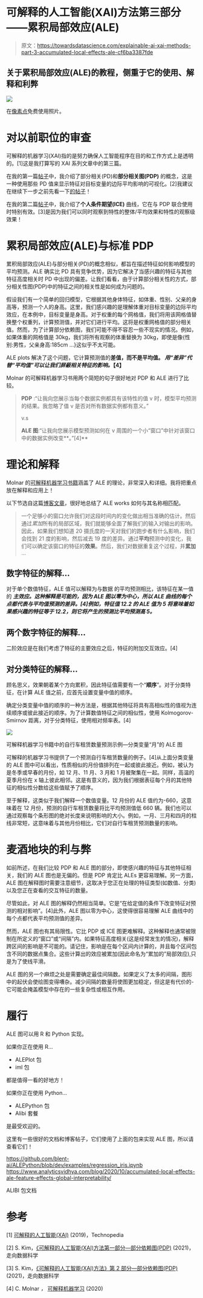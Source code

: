 # 可解释的人工智能(XAI)方法第三部分——累积局部效应(ALE)

> 原文：<https://towardsdatascience.com/explainable-ai-xai-methods-part-3-accumulated-local-effects-ale-cf6ba3387fde>

## 关于累积局部效应(ALE)的教程，侧重于它的使用、解释和利弊

![](img/a141db704c801a910b40070b6fd95913.png)

在[像素点](https://www.pexels.com/ko-kr/photo/7191988/)免费使用照片。

# 对以前职位的审查

可解释的机器学习(XAI)指的是努力确保人工智能程序在目的和工作方式上是透明的。[1]这是我打算写的 XAI 系列文章中的第三篇。

在我的第一篇[帖子](/explainable-ai-xai-methods-part-1-partial-dependence-plot-pdp-349441901a3d)中，我介绍了部分相关(PD)和**部分相关图(PDP)** 的概念，这是一种使用那些 PD 值来显示特征对目标变量的边际平均影响的可视化。[2]我建议在继续下一步之前先看一下[的帖子](/explainable-ai-xai-methods-part-1-partial-dependence-plot-pdp-349441901a3d)！

在我的第二篇[帖子](/explainable-ai-xai-methods-part-2-individual-conditional-expectation-ice-curves-8fe76919aab7)中，我介绍了**个人条件期望(ICE)** 曲线，它在与 PDP 联合使用时特别有效。[3]是因为我们可以同时观察到特性的整体/平均效果和特性的观察级效果！

# **累积局部效应(ALE)与标准 PDP**

累积局部效应(ALE)与部分相关(PD)的概念相似，都旨在描述特征如何影响模型的平均预测。ALE 确实比 PD 具有竞争优势，因为它解决了当感兴趣的特征与其他特征高度相关时 PD 中出现的偏差。让我们看看，由于计算部分相关性的方式，部分相关性图(PDP)中的特征之间的相关性是如何成为问题的。

假设我们有一个简单的回归模型，它根据其他身体特征，如体重、性别、父亲的身高等，预测一个人的身高。这里，我们感兴趣的是理解体重对目标变量的边际平均效应，在本例中，目标变量是身高。对于权重的每个网格值，我们将用该网格值替换整个权重列，计算预测值，并对它们进行平均。这将是权重网格值的部分相关值。然而，为了计算部分依赖图，我们可能不得不容忍一些不现实的情况。例如，如果体重的网格值是 30kg，我们将所有观察的体重替换为 30kg，即使是像{性别:男性，父亲身高:185cm …}这似乎不太可能。

ALE plots 解决了这个问题，它计算预测值的**差值，而不是平均值。 ***用“差异”代替“平均值”可以让我们屏蔽相关特征的影响。***【4】**

Molnar 的可解释机器学习书用两个简短的句子很好地对 PDP 和 ALE 进行了比较。

> **PDP** :“让我向您展示当每个数据实例都具有该特性的值 v 时，模型平均预测的结果。我忽略了值 v 是否对所有数据实例都有意义。”
> 
> v.s
> 
> **ALE 图**:“让我向您展示模型预测如何在 v 周围的一个小“窗口”中针对该窗口中的数据实例改变**。”[4]**

# 理论和解释

Molnar 的[可解释机器学习书籍](https://christophm.github.io/interpretable-ml-book/ale.html)涵盖了 ALE 的理论，非常深入和详细。我将把重点放在解释和应用上！

以下节选自这篇[博客文章](https://www.enjine.com/blog/interpreting-machine-learning-models-accumulated-local-effects/)，很好地总结了 ALE works 如何与其名称相匹配。

> 一个足够小的窗口允许我们对这段时间内的变化做出相当准确的估计。然后通过*累加*所有的局部区域，我们就能够全面了解我们的输入对输出的影响。因此，如果我们想知道 20 摄氏度的一天对我们的跑步者有什么影响，我们会找到 21 度的影响，然后减去 19 度的差异。通过**平均**预测中的变化，我们可以确定该窗口的特征的**效果**。然后，我们对数据重复这个过程，并**累加** …

## 数字特征的解释…

对于单个数值特征，ALE 值可以解释为与数据 的平均预测相比，该特征在某一值的 ***主效应。这种解释是可能的，因为 ALE 图以零为中心，所以 ALE 曲线的每个点都代表与平均值预测的差异。[4]例如，特征值 12.2 的 ALE 值为 5 将意味着如果感兴趣的特征等于 12.2，则它将产生的预测比平均预测高 5。***

## 两个数字特征的解释…

二阶效应是在我们考虑了特征的主要效应之后，特征的附加交互效应。[4]

## 对分类特征的解释…

顾名思义，效果朝着某个方向累积，因此特征值需要有一个“**顺序**”。对于分类特征，在计算 ALE 值之前，应首先设置变量中值的顺序。

确定分类变量中值的顺序的一种方法是，根据其他特征将具有高相似性的值视为连续顺序或彼此接近的顺序。为了计算数值特征之间的相似性，使用 Kolmogorov-Smirnov 距离，对于分类特征，使用相对频率表。[4]

![](img/d95fd800ac60171e66fb1d6fec6fd97c.png)

可解释机器学习书籍中的自行车租赁数量预测示例—分类变量“月”的 ALE 图

可解释的机器学习书提供了一个预测自行车租赁数量的例子。[4]从上面分类变量的 ALE 图中可以看出，性质相似的月份值排列在一起或彼此接近。例如，被认为是冬季或早春的月份，如 12 月、11 月、3 月和 1 月被聚集在一起。同样，高温的夏季月份在 x 轴上彼此相邻。这是有意义的，因为我们根据表征每个月的其他特征的相似性分数给这些值赋予了顺序。

至于解释，这类似于我们解释一个数值变量。12 月份的 ALE 值约为-660，这意味着在 12 月份，预测的自行车租赁数量将比平均预测值低 660 辆。我们也可以通过观察每个条形图的绝对长度来说明影响的大小。例如，一月、三月和四月的柱线非常短，这意味着与其他月份相比，它们对自行车租赁预测数量的影响。

# **麦酒地块的利与弊**

如前所述，在我们比较 PDP 和 ALE 图的部分，即使感兴趣的特征与其他特征相关，我们的 ALE 图也是无偏的。但是 PDP 肯定比 ALEs 更容易理解。另一方面，ALE 图在解释图时需要注意细节，这取决于您正在处理的特征类型(如数值、分类)以及您正在查看的交互特征的数量。

尽管如此，对 ALE 图的解释仍然相当简单。它是“在给定值的条件下改变特征对预测的相对影响”。[4]此外，ALE 图以零为中心，这使得很容易理解 ALE 曲线中的每个点都代表平均预测值的差异。

然而，ALE 图也有其局限性。它比 PDP 或 ICE 图更难解释。这种解释也通常被限制在所定义的“窗口”或“间隔”内。如果特征高度相关(这是经常发生的情况)，解释跨区间的影响是不可能的。请记住，影响是在每个区间内计算的，并且每个区间包含不同的数据点集合。这些计算出的效应被累加(因此命名为“累加的”局部效应),只是为了使线平滑。

ALE 图的另一个麻烦之处是需要确定最佳间隔数。如果定义了太多的间隔，图形中的起伏会使绘图变得嘈杂。减少间隔的数量将使图更加稳定，但这是有代价的-它可能会掩盖模型中存在的一些复杂性或相互作用。

# 履行

ALE 图可以用 R 和 Python 实现。

如果你正在使用 R…

*   ALEPlot 包
*   iml 包

都是值得一看的好地方！

如果你正在使用 Python…

*   ALEPython 包
*   Alibi 套餐

是最受欢迎的。

这里有一些很好的文档和博客帖子，它们使用了上面的包来实现 ALE 图，所以请查看它们！

<https://github.com/blent-ai/ALEPython/blob/dev/examples/regression_iris.ipynb>  <https://www.analyticsvidhya.com/blog/2020/10/accumulated-local-effects-ale-feature-effects-global-interpretability/>  

ALIBI 包文档

# 参考

[1] [可解释的人工智能(XAI)](https://www.techopedia.com/definition/33240/explainable-artificial-intelligence-xai) (2019)，Technopedia

[2] S. Kim，[《可解释的人工智能(XAI)方法第一部分—部分依赖图(PDP)](/explainable-ai-xai-methods-part-1-partial-dependence-plot-pdp-349441901a3d) (2021)，走向数据科学

[3] S. Kim，[《可解释的人工智能(XAI)方法》第 2 部分—部分依赖图(PDP)](/explainable-ai-xai-methods-part-1-partial-dependence-plot-pdp-349441901a3d) (2021)，走向数据科学

[4] C. Molnar *，* [可解释机器学习](https://christophm.github.io/interpretable-ml-book/ice.html) (2020)